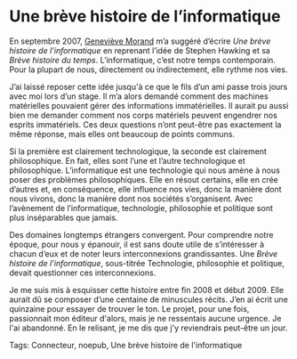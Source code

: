 # Une brève histoire de l’informatique

En septembre 2007, [Geneviève Morand](http://www.rezonance.ch) m’a suggéré d’écrire *Une brève histoire de l’informatique* en reprenant l’idée de Stephen Hawking et sa *Brève histoire du temps*. L’informatique, c’est notre temps contemporain. Pour la plupart de nous, directement ou indirectement, elle rythme nos vies.

J’ai laissé reposer cette idée jusqu'à ce que le fils d’un ami passe trois jours avec moi lors d’un stage. Il m’a alors demandé comment des machines matérielles pouvaient gérer des informations immatérielles. Il aurait pu aussi bien me demander comment nos corps matériels peuvent engendrer nos esprits immatériels. Ces deux questions n’ont peut-être pas exactement la même réponse, mais elles ont beaucoup de points communs.

Si la première est clairement technologique, la seconde est clairement philosophique. En fait, elles sont l’une et l’autre technologique et philosophique. L’informatique est une technologie qui nous amène à nous poser des problèmes philosophiques. Elle en résout certains, elle en crée d’autres et, en conséquence, elle influence nos vies, donc la manière dont nous vivons, donc la manière dont nos sociétés s’organisent. Avec l’avènement de l’informatique, technologie, philosophie et politique sont plus inséparables que jamais.

Des domaines longtemps étrangers convergent. Pour comprendre notre époque, pour nous y épanouir, il est sans doute utile de s’intéresser à chacun d’eux et de noter leurs interconnexions grandissantes. Une *Brève histoire de l’informatique*, sous-titrée Technologie, philosophie et politique, devait questionner ces interconnexions.

Je me suis mis à esquisser cette histoire entre fin 2008 et début 2009. Elle aurait dû se composer d’une centaine de minuscules récits. J’en ai écrit une quinzaine pour essayer de trouver le ton. Le projet, pour une fois, passionnait mon éditeur d'alors, mais je ne ressentais aucune urgence. Je l'ai abandonné. En le relisant, je me dis que j'y reviendrais peut-être un jour.

Tags: Connecteur, noepub, Une brève histoire de l'informatique